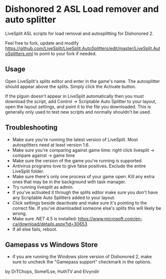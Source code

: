 # Dishonored 2 ASL Load remover and auto splitter

LiveSplit ASL scripts for load removal and autosplitting for Dishonored 2. 

Feel free to fork, update and modify https://github.com/LiveSplit/LiveSplit.AutoSplitters/edit/master/LiveSplit.AutoSplitters.xml to point to your fork if needed.

## Usage

Open LiveSplit's splits editor and enter in the game's name. The autosplitter should appear above the splits. Simply click the Activate button.

If the plguin doesn't appear in LiveSplit automatically then you must download the script, add Control -> Scriptable Auto Splitter to your layout, open the layout settings, and point it to the file you downloaded. This is generally only used to test new scripts and normally shouldn't be used.

## Troubleshooting

- Make sure you're running the latest version of LiveSplit. Most autosplitters need at least version 1.6.
- Make sure you're comparing against game time: right click livesplit -> compare against -> game time
- Make sure the version of the game you're running is supported.
- Antivirus programs love to give false positives. Exclude the entire LiveSplit folder.
- Make sure there's only one process of your game open. Kill any extra ones that may be in the background with task manager.
- Try running livesplit as admin.
- If you've activated it through the splits editor make sure you don't have any Scriptable Auto Splitters added to your layout.
- Click settings beside deactivate and make sure it's pointing to the correct file. If you've downloaded someone else's splits this will likely be wrong.
- Make sure .NET 4.5 is installed: https://www.microsoft.com/en-ca/download/details.aspx?id=30653
- If all else fails, reboot.

## Gamepass vs Windows Store
- if you are running the Windows store version of Dishonored 2, make sure to uncheck the "Gamepass support" checkmark in the options.

by DrTChops, Some1Lse, HuthTV and Elvyndir
